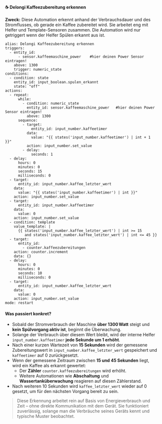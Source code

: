 #### ☕️ Delongi Kaffeezubereitung erkennen

**Zweck:** Diese Automation erkennt anhand der Verbrauchsdauer und des Stromflusses, ob gerade ein Kaffee zubereitet wird. Sie arbeitet eng mit Helfer und Template-Sensoren zusammen. Die Automation wird nur getriggert wenn der Helfer Spülen erkannt aus ist.

```
alias: Delongi Kaffeezubereitung erkennen
triggers:
  - entity_id:
      - sensor.kaffeemaschine_power    #hier deinen Power Sensor eintragen!
    above: 1300
    trigger: numeric_state
conditions:
  - condition: state
    entity_id: input_boolean.spulen_erkannt
    state: "off"
actions:
  - repeat:
      while:
        - condition: numeric_state
          entity_id: sensor.kaffeemaschine_power   #hier deinen Power Sensor eintragen!
          above: 1300
      sequence:
        - target:
            entity_id: input_number.kaffeetimer
          data:
            value: "{{ states('input_number.kaffeetimer') | int + 1 }}"
          action: input_number.set_value
        - delay:
            seconds: 1
  - delay:
      hours: 0
      minutes: 0
      seconds: 15
      milliseconds: 0
  - target:
      entity_id: input_number.kaffee_letzter_wert
    data:
      value: "{{ states('input_number.kaffeetimer') | int }}"
    action: input_number.set_value
  - target:
      entity_id: input_number.kaffeetimer
    data:
      value: 0
    action: input_number.set_value
  - condition: template
    value_template: |
      {{ states('input_number.kaffee_letzter_wert') | int >= 15
         and states('input_number.kaffee_letzter_wert') | int <= 45 }}
  - target:
      entity_id:
        - counter.kaffeezubereitungen
    action: counter.increment
    data: {}
  - delay:
      hours: 0
      minutes: 0
      seconds: 10
      milliseconds: 0
  - target:
      entity_id: input_number.kaffee_letzter_wert
    data:
      value: 0
    action: input_number.set_value
mode: restart

```

#### **Was passiert konkret?**

- Sobald der Stromverbrauch der Maschine **über 1300 Watt** steigt und **kein Spülvorgang aktiv ist**, beginnt die Überwachung.
- Solange der Verbrauch über diesem Wert bleibt, wird der interne Helfer `input_number.kaffeetimer` **jede Sekunde um 1 erhöht**.
- Nach einer kurzen Wartezeit von **15 Sekunden** wird der gemessene Zubereitungswert in `input_number.kaffee_letzter_wert` gespeichert und `kaffeetimer` auf 0 zurückgesetzt.
- Wenn der gemessene Zeitraum zwischen **15 und 45 Sekunden** liegt, wird ein Kaffee als erkannt gewertet:
  - Der **Zähler** `counter.kaffeezubereitungen` wird erhöht.
  - Weitere Automationen wie **Abschaltung** und **Wassertanküberwachung** reagieren auf diesen Zählerstand.
- Nach weiteren 10 Sekunden wird `kaffee_letzter_wert` wieder auf 0 gesetzt, um für den nächsten Vorgang bereit zu sein.


> Diese Erkennung arbeitet rein auf Basis von Energieverbrauch und Zeit – ohne direkte Kommunikation mit dem Gerät. Sie funktioniert zuverlässig, solange man die Verbräuche seines Geräts kennt und typische Muster beobachtet.

